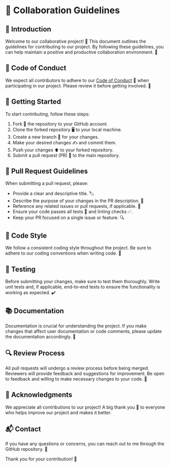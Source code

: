 # 🤝 Collaboration Guidelines

## 📜 Introduction

Welcome to our collaborative project! 🌟 This document outlines the guidelines for contributing to our project. By following these guidelines, you can help maintain a positive and productive collaboration environment. 🌱

## 📏 Code of Conduct

We expect all contributors to adhere to our [Code of Conduct](./CODE_OF_CONDUCT.md) 📖 when participating in our project. Please review it before getting involved. 🧐

## 🚀 Getting Started

To start contributing, follow these steps:

1. Fork 🍴 the repository to your GitHub account.
2. Clone the forked repository 🖥️ to your local machine.
3. Create a new branch 🌿 for your changes.
4. Make your desired changes ✍️ and commit them.
5. Push your changes ⬆️ to your forked repository.
6. Submit a pull request (PR) 📮 to the main repository.

## 📝 Pull Request Guidelines

When submitting a pull request, please:

- Provide a clear and descriptive title. 🏷️
- Describe the purpose of your changes in the PR description. 💬
- Reference any related issues or pull requests, if applicable. 🔗
- Ensure your code passes all tests 🧪 and linting checks ✅.
- Keep your PR focused on a single issue or feature. 🔍

## 🎨 Code Style

We follow a consistent coding style throughout the project. Be sure to adhere to our coding conventions when writing code. 📐

## 🧪 Testing

Before submitting your changes, make sure to test them thoroughly. Write unit tests and, if applicable, end-to-end tests to ensure the functionality is working as expected. ✔️

## 📚 Documentation

Documentation is crucial for understanding the project. If you make changes that affect user documentation or code comments, please update the documentation accordingly. 📝

## 🔍 Review Process

All pull requests will undergo a review process before being merged. Reviewers will provide feedback and suggestions for improvement. Be open to feedback and willing to make necessary changes to your code. 💬

## 🙌 Acknowledgments

We appreciate all contributions to our project! A big thank you 🎉 to everyone who helps improve our project and makes it better.

## 📬 Contact

If you have any questions or concerns, you can reach out to me through the GitHub repository. 📨

Thank you for your contribution! 🌟
